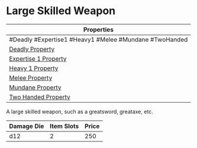 # Large Skilled Weapon

| Properties                                                                 |
| -------------------------------------------------------------------------- |
| #Deadly #Expertise1 #Heavy1 #Melee #Mundane #TwoHanded                     |
| [Deadly Property](../Weapon%20Properties/Deadly%20Property.md)             |
| [Expertise 1 Property](../Weapon%20Properties/Expertise%20X%20Property.md) |
| [Heavy 1 Property](../Weapon%20Properties/Heavy%20X%20Property.md)         |
| [Melee Property](../Weapon%20Properties/Melee%20Property.md)               |
| [Mundane Property](../../../Material%20Properties/Mundane%20Property.md)   |
| [Two Handed Property](../Weapon%20Properties/Two%20Handed%20Property.md)   |
A large skilled weapon, such as a greatsword, greataxe, etc.

| Damage Die | Item Slots | Price |
| ---------- | ---------- | ----- |
| d12        | 2          | 250   |
